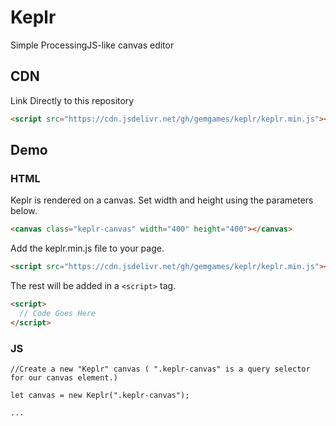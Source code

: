 # Keplr
Simple ProcessingJS-like canvas editor

## CDN

Link Directly to this repository

```HTML
<script src="https://cdn.jsdelivr.net/gh/gemgames/keplr/keplr.min.js"></script>
```

## Demo

### HTML

Keplr is rendered on a canvas. Set width and height using the parameters below.

```HTML
<canvas class="keplr-canvas" width="400" height="400"></canvas>
```
Add the keplr.min.js file to your page. 

```HTML
<script src="https://cdn.jsdelivr.net/gh/gemgames/keplr/keplr.min.js"></script>
```
The rest will be added in a `<script>` tag.
```HTML
<script>
  // Code Goes Here
</script>
```

### JS
```JS
//Create a new "Keplr" canvas ( ".keplr-canvas" is a query selector for our canvas element.)

let canvas = new Keplr(".keplr-canvas");

...

```
